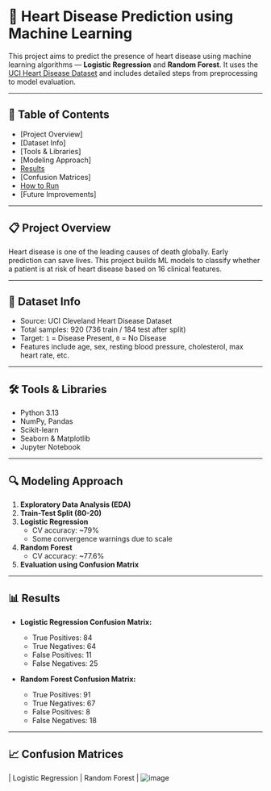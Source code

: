  # 💓 Heart Disease Prediction using Machine Learning

This project aims to predict the presence of heart disease using machine learning algorithms — **Logistic Regression** and **Random Forest**. It uses the [UCI Heart Disease Dataset](https://www.kaggle.com/datasets/cherngs/heart-disease-cleveland-uci) and includes detailed steps from preprocessing to model evaluation.

---

## 📌 Table of Contents
- [Project Overview]
- [Dataset Info]
- [Tools & Libraries]
- [Modeling Approach]
- [Results](#results)
- [Confusion Matrices]
- [How to Run](#how-to-run)
- [Future Improvements]

---

## 📋 Project Overview

Heart disease is one of the leading causes of death globally. Early prediction can save lives. This project builds ML models to classify whether a patient is at risk of heart disease based on 16 clinical features.

---

## 🧠 Dataset Info

- Source: UCI Cleveland Heart Disease Dataset
- Total samples: 920 (736 train / 184 test after split)
- Target: `1` = Disease Present, `0` = No Disease
- Features include age, sex, resting blood pressure, cholesterol, max heart rate, etc.

---

## 🛠️ Tools & Libraries

- Python 3.13
- NumPy, Pandas
- Scikit-learn
- Seaborn & Matplotlib
- Jupyter Notebook

---

## 🔍 Modeling Approach

1. **Exploratory Data Analysis (EDA)**
2. **Train-Test Split (80-20)**
3. **Logistic Regression**
   - CV accuracy: ~79%
   - Some convergence warnings due to scale
4. **Random Forest**
   - CV accuracy: ~77.6%
5. **Evaluation using Confusion Matrix**

---

## 📊 Results

- **Logistic Regression Confusion Matrix:**
  - True Positives: 84
  - True Negatives: 64
  - False Positives: 11
  - False Negatives: 25

- **Random Forest Confusion Matrix:**
  - True Positives: 91
  - True Negatives: 67
  - False Positives: 8
  - False Negatives: 18

---

## 📈 Confusion Matrices

| Logistic Regression | Random Forest |
![image](https://github.com/user-attachments/assets/1667e1ec-6d1f-4192-ac6b-f0ffa0886eed)


